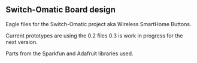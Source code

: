## Switch-Omatic Board design

Eagle files for the Switch-Omatic project aka Wireless SmartHome Buttons. 

Current prototypes are using the 0.2 files
0.3 is work in progress for the next version. 

Parts from the Sparkfun and Adafruit libraries used.